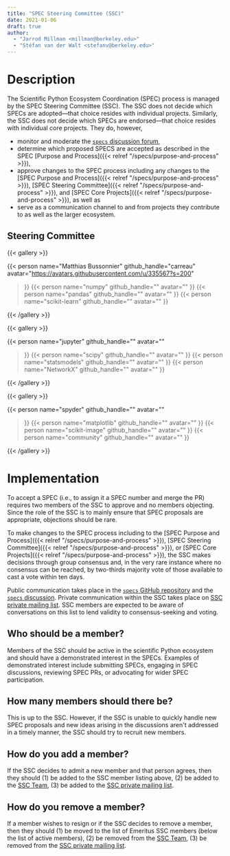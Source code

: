 ```yaml
---
title: "SPEC Steering Committee (SSC)"
date: 2021-01-06
draft: true
author:
  - "Jarrod Millman <millman@berkeley.edu>"
  - "Stéfan van der Walt <stefanv@berkeley.edu>"
---
```


# Description

The Scientific Python Ecosystem Coordination (SPEC) process is managed by
the SPEC Steering Committee (SSC).
The SSC does not decide which SPECs are adopted—that choice resides with
individual projects.
Similarly, the SSC does not decide which SPECs are endorsed—that choice resides
with individual core projects.
They do, however,

- monitor and moderate the
  [`specs` discussion forum](https://discuss.scientific-python.org/c/specs/6),
- determine which proposed SPECS are accepted as described in the SPEC
  [Purpose and Process]({{< relref "/specs/purpose-and-process" >}}),
- approve changes to the SPEC process including any changes to the
  [SPEC Purpose and Process]({{< relref "/specs/purpose-and-process" >}}),
  [SPEC Steering Committee]({{< relref "/specs/purpose-and-process" >}}), and
  [SPEC Core Projects]({{< relref "/specs/purpose-and-process" >}}), as well as
- serve as a communication channel to and from projects they contribute to as
  well as the larger ecosystem.

## Steering Committee

<!-- prettier-ignore-start -->
{{< gallery >}}

{{< person
      name="Matthias Bussonnier"
      github_handle="carreau"
      avatar="https://avatars.githubusercontent.com/u/335567?s=200"
>}}
{{< person
      name="numpy"
      github_handle=""
      avatar=""
>}}
{{< person
      name="pandas"
      github_handle=""
      avatar=""
>}}
{{< person
      name="scikit-learn"
      github_handle=""
      avatar=""
>}}

{{< /gallery >}}

{{< gallery >}}

{{< person
      name="jupyter"
      github_handle=""
      avatar=""
>}}
{{< person
      name="scipy"
      github_handle=""
      avatar=""
>}}
{{< person
      name="statsmodels"
      github_handle=""
      avatar=""
>}}
{{< person
      name="NetworkX"
      github_handle=""
      avatar=""
>}}

{{< /gallery >}}

{{< gallery >}}

{{< person
      name="spyder"
      github_handle=""
      avatar=""
>}}
{{< person
      name="matplotlib"
      github_handle=""
      avatar=""
>}}
{{< person
      name="scikit-image"
      github_handle=""
      avatar=""
>}}
{{< person
      name="community"
      github_handle=""
      avatar=""
>}}

{{< /gallery >}}
<!-- prettier-ignore-end -->

# Implementation

To accept a SPEC (i.e., to assign it a SPEC number and merge the PR)
requires two members of the SSC to approve and no members objecting.
Since the role of the SSC is to mainly ensure that SPEC proposals are
appropriate, objections should be rare.

To make changes to the SPEC process including to the
[SPEC Purpose and Process]({{< relref "/specs/purpose-and-process" >}}),
[SPEC Steering Committee]({{< relref "/specs/purpose-and-process" >}}), or
[SPEC Core Projects]({{< relref "/specs/purpose-and-process" >}}),
the SSC makes decisions through group consensus and, in the very rare instance
where no consensus can be reached, by two-thirds majority vote of those
available to cast a vote within ten days.

Public communication takes place in the
[`specs` GitHub repository](https://github.com/scientific-python/specs/)
and the [`specs` discussion](https://discuss.scientific-python.org/c/specs/6).
Private communication within the SSC takes place on
[SSC private mailing list](https://groups.io/g/spec-steering-committee/).
SSC members are expected to be aware of conversations on this list to lend validity
to consensus-seeking and voting.

## Who should be a member?

Members of the SSC should be active in the scientific Python ecosystem and
should have a demonstrated interest in the SPECs.
Examples of demonstrated interest include submitting SPECs, engaging in SPEC
discussions, reviewing SPEC PRs, or advocating for wider SPEC participation.

## How many members should there be?

This is up to the SSC.
However, if the SSC is unable to quickly handle new SPEC proposals and new ideas arising
in the discussions aren't addressed in a timely manner, the SSC should try to
recruit new members.

## How do you add a member?

If the SSC decides to admit a new member and that person agrees,
then they should
(1) be added to the SSC member listing above,
(2) be added to the
[SSC Team](https://github.com/orgs/scientific-python/teams/spec-steering-committee/members),
(3) be added to the [SSC private mailing list](https://groups.io/g/spec-steering-committee/members).

## How do you remove a member?

If a member wishes to resign or if the SSC decides to remove a member,
then they should
(1) be moved to the list of Emeritus SSC members (below the list of active members),
(2) be removed from the
[SSC Team](https://github.com/orgs/scientific-python/teams/spec-steering-committee/members),
(3) be removed from the [SSC private mailing list](https://groups.io/g/spec-steering-committee/members).
